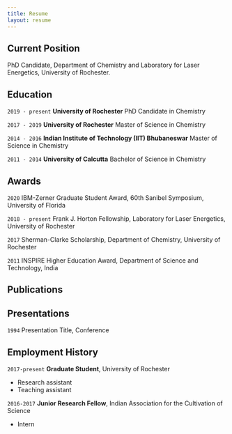 ```yaml
---
title: Resume
layout: resume
---
```


## Current Position

PhD Candidate, Department of Chemistry and Laboratory for Laser Energetics, University of Rochester.

## Education

`2019 - present`
__University of Rochester__
PhD Candidate in Chemistry

`2017 - 2019`
__University of Rochester__
Master of Science in Chemistry 

`2014 - 2016`
__Indian Institute of Technology (IIT) Bhubaneswar__
Master of Science in Chemistry 

`2011 - 2014`
__University of Calcutta__
Bachelor of Science in Chemistry 

## Awards

`2020`
IBM-Zerner Graduate Student Award, 60th Sanibel Symposium, University of Florida

`2018 - present`
Frank J. Horton Fellowship, Laboratory for Laser Energetics, University of Rochester

`2017`
Sherman-Clarke Scholarship, Department of Chemistry, University of Rochester

`2011`
INSPIRE Higher Education Award, Department of Science and Technology, India

## Publications

<!-- A list is also available [online](https://scholar.google.co.uk/citations?user=LTOTl0YAAAAJ) -->


## Presentations

`1994`
Presentation Title, Conference


## Employment History

`2017-present`
__Graduate Student__, University of Rochester

- Research assistant
- Teaching assistant

`2016-2017`
__Junior Research Fellow__, Indian Association for the Cultivation of Science

- Intern





